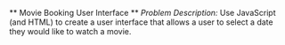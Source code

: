 ** Movie Booking User Interface **
*Problem Description:* Use JavaScript (and HTML) to create a user interface that allows a user to select a date they would like to watch a movie.
